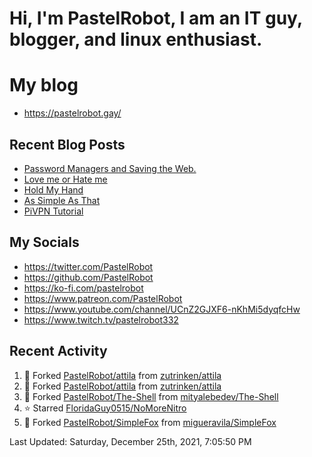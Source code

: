 # Hi, I'm PastelRobot, I am an IT guy, blogger, and linux enthusiast.

# My blog
- https://pastelrobot.gay/
## Recent Blog Posts
<!-- BLOG-POST-LIST:START -->
- [Password Managers and Saving the Web.](https://pastelrobot.gay/saving-the-web/)
- [Love me or Hate me](https://pastelrobot.gay/love-me-or-hate-me/)
- [Hold My Hand](https://pastelrobot.gay/untitled/)
- [As Simple As That](https://pastelrobot.gay/as-simple-as-that/)
- [PiVPN Tutorial](https://pastelrobot.gay/pivpn/)
<!-- BLOG-POST-LIST:END -->
## My Socials

- https://twitter.com/PastelRobot
- https://github.com/PastelRobot
- https://ko-fi.com/pastelrobot
- https://www.patreon.com/PastelRobot
- https://www.youtube.com/channel/UCnZ2GJXF6-nKhMi5dyqfcHw
- https://www.twitch.tv/pastelrobot332

## Recent Activity
<!--RECENT_ACTIVITY:start-->
1. 🔱 Forked [PastelRobot/attila](https://github.com/PastelRobot/attila) from [zutrinken/attila](https://github.com/zutrinken/attila)
2. 🔱 Forked [PastelRobot/attila](https://github.com/PastelRobot/attila) from [zutrinken/attila](https://github.com/zutrinken/attila)
3. 🔱 Forked [PastelRobot/The-Shell](https://github.com/PastelRobot/The-Shell) from [mityalebedev/The-Shell](https://github.com/mityalebedev/The-Shell)
4. ⭐ Starred [FloridaGuy0515/NoMoreNitro](https://github.com/FloridaGuy0515/NoMoreNitro)
5. 🔱 Forked [PastelRobot/SimpleFox](https://github.com/PastelRobot/SimpleFox) from [migueravila/SimpleFox](https://github.com/migueravila/SimpleFox)
<!--RECENT_ACTIVITY:end-->

<!--RECENT_ACTIVITY:last_update-->
Last Updated: Saturday, December 25th, 2021, 7:05:50 PM
<!--RECENT_ACTIVITY:last_update_end-->
